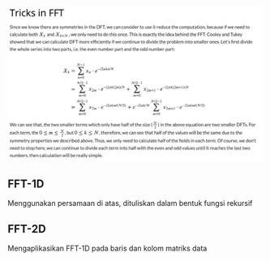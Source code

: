![A](FFT/Referensi.png)

## FFT-1D
Menggunakan persamaan di atas, dituliskan dalam bentuk fungsi rekursif

## FFT-2D
Mengaplikasikan FFT-1D pada baris dan kolom matriks data
